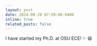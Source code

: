 ```yaml
---
layout: post
date: 2024-08-20 07:59:00-0400
inline: true
related_posts: false
---
```


I have started my Ph.D. at OSU ECE! :sparkles: :smile:

